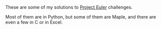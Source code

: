 These are some of my solutions to [Project Euler](http://projecteuler.net/) challenges.

Most of them are in Python, but some of them are Maple, and there are even a few in C or in Excel.